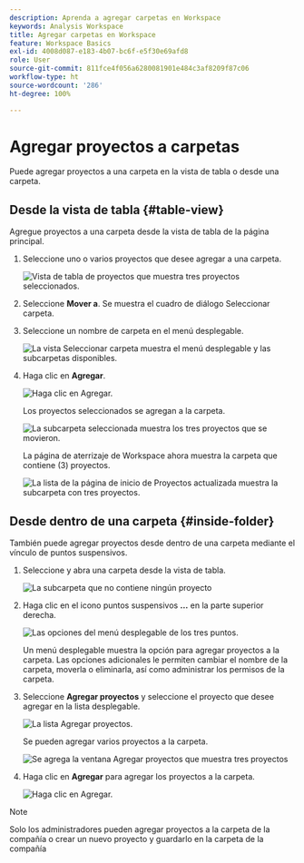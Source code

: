 ```yaml
---
description: Aprenda a agregar carpetas en Workspace
keywords: Analysis Workspace
title: Agregar carpetas en Workspace
feature: Workspace Basics
exl-id: 4008d087-e183-4b07-bc6f-e5f30e69afd8
role: User
source-git-commit: 811fce4f056a6280081901e484c3af8209f87c06
workflow-type: ht
source-wordcount: '286'
ht-degree: 100%

---
```


# Agregar proyectos a carpetas

Puede agregar proyectos a una carpeta en la vista de tabla o desde una carpeta.

## Desde la vista de tabla {#table-view}

Agregue proyectos a una carpeta desde la vista de tabla de la página principal.

1. Seleccione uno o varios proyectos que desee agregar a una carpeta.

   ![Vista de tabla de proyectos que muestra tres proyectos seleccionados.](/help/analysis-workspace/build-workspace-project/assets/move-tv-selected.png)

1. Seleccione **Mover a**. Se muestra el cuadro de diálogo Seleccionar carpeta.

1. Seleccione un nombre de carpeta en el menú desplegable.

   ![La vista Seleccionar carpeta muestra el menú desplegable y las subcarpetas disponibles.](/help/analysis-workspace/build-workspace-project/assets/move-select-folder.png)

1. Haga clic en **Agregar**.

   ![Haga clic en Agregar.](/help/analysis-workspace/build-workspace-project/assets/move-add.png)

   Los proyectos seleccionados se agregan a la carpeta.

   ![La subcarpeta seleccionada muestra los tres proyectos que se movieron.](/help/analysis-workspace/build-workspace-project/assets/move-projects-added.png)

   La página de aterrizaje de Workspace ahora muestra la carpeta que contiene (3) proyectos.

   ![La lista de la página de inicio de Proyectos actualizada muestra la subcarpeta con tres proyectos.](/help/analysis-workspace/build-workspace-project/assets/move-folders-updated.png)

## Desde dentro de una carpeta {#inside-folder}

También puede agregar proyectos desde dentro de una carpeta mediante el vínculo de puntos suspensivos.

1. Seleccione y abra una carpeta desde la vista de tabla.

   ![La subcarpeta que no contiene ningún proyecto](/help/analysis-workspace/build-workspace-project/assets/move-open-folder.png)

1. Haga clic en el icono puntos suspensivos **…** en la parte superior derecha.

   ![Las opciones del menú desplegable de los tres puntos.](/help/analysis-workspace/build-workspace-project/assets/add-projects-elipsis.png)

   Un menú desplegable muestra la opción para agregar proyectos a la carpeta. Las opciones adicionales le permiten cambiar el nombre de la carpeta, moverla o eliminarla, así como administrar los permisos de la carpeta.

1. Seleccione **Agregar proyectos** y seleccione el proyecto que desee agregar en la lista desplegable.

   ![La lista Agregar proyectos.](/help/analysis-workspace/build-workspace-project/assets/select-add-projects.png)

   Se pueden agregar varios proyectos a la carpeta.

   ![Se agrega la ventana Agregar proyectos que muestra tres proyectos](/help/analysis-workspace/build-workspace-project/assets/move-add-multiple-projects.png)

1. Haga clic en **Agregar** para agregar los proyectos a la carpeta.

   ![Haga clic en Agregar.](/help/analysis-workspace/build-workspace-project/assets/move-added-items.png)


>[!NOTE]
>
>Solo los administradores pueden agregar proyectos a la carpeta de la compañía o crear un nuevo proyecto y guardarlo en la carpeta de la compañía
